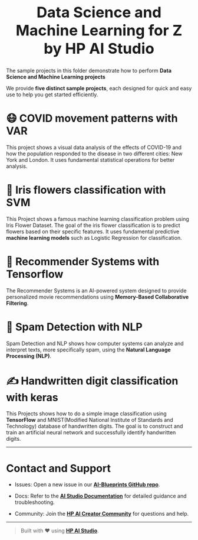 <h1 style="text-align: center; font-size: 40px;"> Data Science and Machine Learning for Z by HP AI Studio </h1>

The sample projects in this folder demonstrate how to perform **Data Science and Machine Learning projects**

We provide **five distinct sample projects**, each designed for quick and easy use to help you get started efficiently.

# 😷 COVID movement patterns with VAR

This project shows a visual data analysis of the effects of COVID-19 and how the population responded to the disease in two different cities: New York and London. It uses fundamental statistical operations for better analysis.

# 🌷 Iris flowers classification with SVM

This Project shows a famous machine learning classification problem using Iris Flower Dataset. The goal of the iris flower classification is to predict flowers based on their specific features. It uses fundamental predictive **machine learning models** such as Logistic Regression for classification.


# 🎥 Recommender Systems with Tensorflow

The Recommender Systems is an AI-powered system designed to provide personalized movie recommendations using **Memory-Based Collaborative Filtering**.


# 🚫 Spam Detection with NLP

Spam Detection and NLP shows how computer systems can analyze and interpret texts, more specifically spam, using the **Natural Language Processing (NLP)**. 

# ✍️ Handwritten digit classification with keras

This Projects shows how to do a simple image classification using **TensorFlow** and MNIST(Modified National Institute of Standards and Technology) database of handwritten digits. The goal is to construct and train an artificial neural network and successfully identify handwritten digits.

---

# Contact and Support  

- Issues: Open a new issue in our [**AI-Blueprints GitHub repo**](https://github.com/HPInc/AI-Blueprints).

- Docs: Refer to the **[AI Studio Documentation](https://zdocs.datascience.hp.com/docs/aistudio/overview)** for detailed guidance and troubleshooting. 

- Community: Join the [**HP AI Creator Community**](https://community.datascience.hp.com/) for questions and help.

---

> Built with ❤️ using [**HP AI Studio**](https://www.hp.com/us-en/workstations/ai-studio.html).
